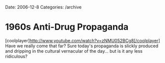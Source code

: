 Date: 2006-12-8
Categories: /archive

# 1960s Anti-Drug Propaganda

[coolplayer]http://www.youtube.com/watch?v=zNMU052BCg8[/coolplayer]
Have we really come that far?  Sure today's propaganda is slickly produced and dripping in the cultural vernacular of the day... but is it any less ridiculous?
